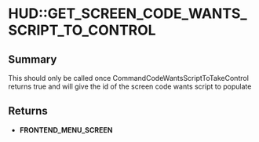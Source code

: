 # HUD::GET_SCREEN_CODE_WANTS_SCRIPT_TO_CONTROL

## Summary
This should only be called once CommandCodeWantsScriptToTakeControl returns true and will give the id of the screen code wants script to populate

## Returns
* **FRONTEND_MENU_SCREEN**